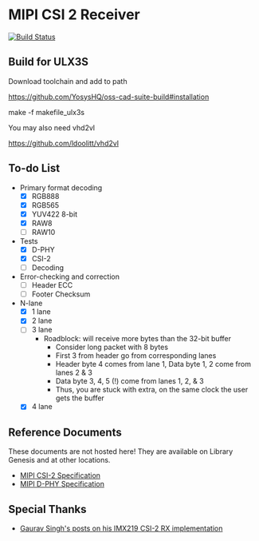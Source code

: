 # MIPI CSI 2 Receiver

[![Build Status](https://travis-ci.com/hdl-util/mipi-csi-2.svg?branch=master)](https://travis-ci.com/hdl-util/mipi-csi-2)

## Build for ULX3S

Download toolchain and add to path 

https://github.com/YosysHQ/oss-cad-suite-build#installation

make -f makefile_ulx3s

You may also need vhd2vl

https://github.com/ldoolitt/vhd2vl

## To-do List
* Primary format decoding
    * [x] RGB888
    * [x] RGB565
    * [x] YUV422 8-bit
    * [x] RAW8
    * [ ] RAW10
* Tests
    * [x] D-PHY
    * [x] CSI-2
    * [ ] Decoding
* Error-checking and correction
    * [ ] Header ECC
    * [ ] Footer Checksum
* N-lane
    * [x] 1 lane
    * [x] 2 lane
    * [ ] 3 lane
        * Roadblock: will receive more bytes than the 32-bit buffer
            * Consider long packet with 8 bytes
            * First 3 from header go from corresponding lanes
            * Header byte 4 comes from lane 1, Data byte 1, 2 come from lanes 2 & 3
            * Data byte 3, 4, 5 (!) come from lanes 1, 2, & 3
            * Thus, you are stuck with extra, on the same clock the user gets the buffer
    * [x] 4 lane

## Reference Documents

These documents are not hosted here! They are available on Library Genesis and at other locations.

* [MIPI CSI-2 Specification](https://b-ok.cc/book/5370801/fbaeb9)
* [MIPI D-PHY Specification](https://b-ok.cc/book/5370804/7f174a)

## Special Thanks

* [Gaurav Singh's posts on his IMX219 CSI-2 RX implementation](https://www.circuitvalley.com/2020/02/imx219-camera-mipi-csi-receiver-fpga-lattice-raspberry-pi-camera.html)
